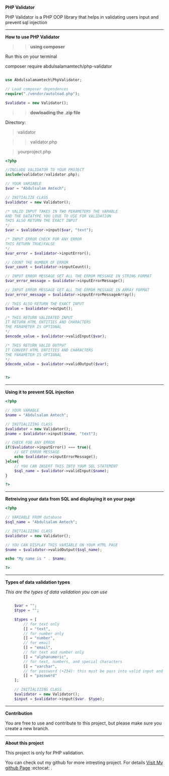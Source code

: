 **PHP Validator**

PHP Validator is a PHP OOP library 
that helps in validating users input 
and prevent sql injection


---

**How to use PHP Validator**


>>**using composer**

Run this on your terminal

composer require abdulsalamamtech/php-validator

```php

use Abdulsalamamtech\PhpValidator;

// Load composer dependences
require("./vendor/autoload.php");

$validate = new Validator();


```

>>**dowloading the .zip file**

Directory:

>validator

>> validator.php

>yourproject.php

```php
<?php

//INCLUDE VALIDATOR TO YOUR PROJECT
include(validator/validator.php);

// YOUR VARIABLE
$var = "Abdulsalam Amtech";

// INITIALIZE CLASS
$validator = new Validator();

/* VALID INPUT TAKES IN TWO PERAMETERS THE VARABLE
AND THE DATATYPE YOU LOVE TO USE FOR VALIDATION 
THIS ALSO RETURN THE EXACT INPUT
*/
$var = $validator->input($var, "text");

/* INPUT ERROR CHECK FOR ANY ERROR
THIS RETURN TRUE/FALSE
*/
$var_error = $validator->inputError();

// COUNT THE NUMBER OF ERROR
$var_count = $validator->inputCount();

// INPUT ERROR MESSAGE GET ALL THE ERROR MESSAGE IN STRING FORMAT
$var_error_message = $validator->inputErrorMessage();

// INPUT ERROR MESSAGE GET ALL THE ERROR MESSAGE IN ARRAY FORMAT
$var_error_message = $validator->inputErrorMessageArray();

// THIS ALSO RETURN THE EXACT INPUT
$value = $validator->output();

/* THIS RETURN VALIDATED INPUT
IT RETURN HTML ENTITIES AND CHARACTERS
THE PARAMETER IS OPTIONAL
*/
$encode_value = $validator->validInput($var);

/* THIS RETURN VALID OUTPUT
IT CONVERT HTML ENTITIES AND CHARACTERS
THE PARAMETER IS OPTIONAL
*/
$decode_value = $validator->validOutput($var);


?>
```


***

**Using it to prevent SQL injection**

```php
<?php

// YOUR VARABLE
$name = "Abdulsalam Amtech";

// INITIALIZING CLASS
$validator = new Validator();
$name = $validator->input($name, "text");

// CHECK FOR ANY ERROR
if($validator->inputError() === true){
    // GET ERROR MESSAGE
    echo $validator->inputErrorMessage();
}else{
    // YOU CAN INSERT THIS INTO YOUR SQL STATEMENT
    $sql_name = $validator->validInput($name);
}

?>
```


---

**Retreiving your data from SQL and displaying it on your page**

```php
<?php

// VARIABLE FROM database
$sql_name = "Abdulsalam Amtech";

// INITIALIZING CLASS
$validator = new Validator();

// YOU CAN DISPLAY THIS VARIABLE ON YOUR HTML PAGE
$name = $validator->validOutput($sql_name);

echo "My name is " . $name;

?>

```


***

**Types of data validation types**

*This are the types of data validation you can use*

```php

    $var = "";
    $type = "";

    $types = [
        // for text only
        [] = "text",
        // for number only
        [] = "number",
        // for email
        [] = "email",
        // for text and number only
        [] = "alphanumeric",
        // for text, numbers, and special characters
        [] = "varchar",
        // for password (+234): this must be pass into valid input and output
        [] = "password"
    ];

    // INITIALIZING CLASS
    $validator = new Validator();
    $input = $validator->input($var. $type);

```

___


**Contribution**

You are free to use and contribute to this project,
but please make sure you create a new branch.


***

 **About this project**

 This project is only for PHP validation.

You can check out my github for more intresting project.
For details [Visit My github Page](https://github.com/abdulsalamamtech)  :octocat: .
